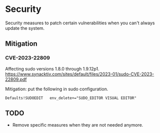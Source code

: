 # Security

Security measures to patch certain vulnerabilities when you can't always update the system.

## Mitigation

### CVE-2023-22809

Affecting sudo versions 1.8.0 through 1.9.12p1. <https://www.synacktiv.com/sites/default/files/2023-01/sudo-CVE-2023-22809.pdf>

Mitigation: put the following in sudo configuration.

```
Defaults!SUDOEDIT	env_delete+="SUDO_EDITOR VISUAL EDITOR"
```

## TODO

-   Remove specific measures when they are not needed anymore.

